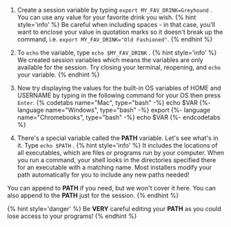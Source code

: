 1. Create a session variable by typing `export MY_FAV_DRINK=Greyhound` <i class="fa fa-share fa-rotate-180"></i>. You can use any value for your favorite drink you wish.
    {% hint style='info' %}
Be careful when including spaces - in that case, you'll want to enclose your value in quotation marks so it doesn't break up the command, i.e. `export MY_FAV_DRINK="Old Fashioned"`.
    {% endhint %}

1. To `echo` the variable, type `echo $MY_FAV_DRINK` <i class="fa fa-share fa-rotate-180"></i>.
   {% hint style='info' %}
We created session variables which means the variables are only available for the session. Try closing your terminal, reopening, and `echo` your variable.
   {% endhint %}

1. Now try displaying the values for the built-in OS variables of HOME and USERNAME by typing in the following command for your OS then press `Enter`.
  {% codetabs name="Mac", type="bash" -%} 
   echo $VAR
   {%- language name="Windows", type="bash" -%} 
   export
   {%- language name="Chromebooks", type="bash" -%} 
   echo $VAR
   {%- endcodetabs %}

1. There's a special variable called the **PATH** variable. Let's see what's in it. Type `echo $PATH` <i class="fa fa-share fa-rotate-180"></i>.
   {% hint style='info' %}
It includes the locations of all executables, which are files or programs run by your computer. When you run a command, your shell looks in the directories specified there for an executable with a matching name. Most installers modify your path automatically for you to include any new paths needed!

You can append to **PATH** if you need, but we won't cover it here. You can also append to the **PATH** just for the session.
   {% endhint %}

   {% hint style='danger' %}
Be **VERY** careful editing your **PATH** as you could lose access to your programs!
   {% endhint %}
